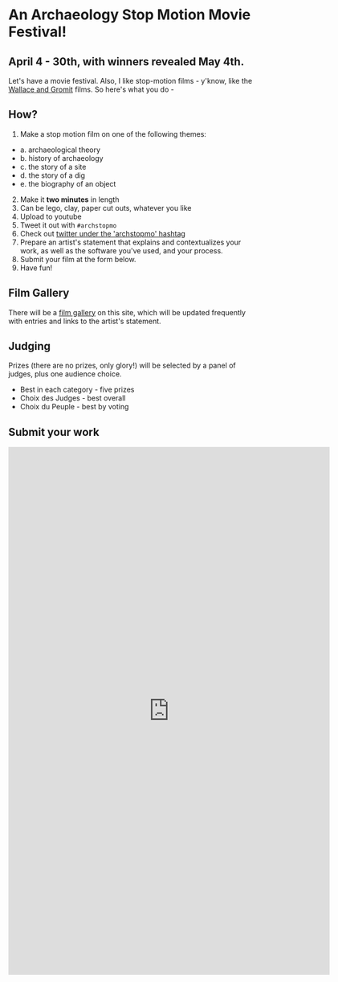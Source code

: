 # An Archaeology Stop Motion Movie Festival!

## April 4 - 30th, with winners revealed May 4th.

Let's have a movie festival. Also, I like stop-motion films - y'know, like the [Wallace and Gromit](https://www.wallaceandgromit.com/) films. So here's what you do -

## How?

1. Make a stop motion film on one of the following themes:
  - a. archaeological theory
  - b. history of archaeology
  - c. the story of a site
  - d. the story of a dig
  - e. the biography of an object
2. Make it **two minutes** in length
3. Can be lego, clay, paper cut outs, whatever you like
4. Upload to youtube
5. Tweet it out with `#archstopmo`
6. Check out [twitter under the 'archstopmo' hashtag](https://twitter.com/search?q=archstopmo)
7. Prepare an artist's statement that explains and contextualizes your work, as well as the software you've used, and your process.
8. Submit your film at the form below.
9. Have fun!

## Film Gallery

There will be a [film gallery](film-gallery.md) on this site, which will be updated frequently with entries and links to the artist's statement.

## Judging

Prizes (there are no prizes, only glory!) will be selected by a panel of judges, plus one audience choice.

  - Best in each category - five prizes
  - Choix des Judges - best overall
  - Choix du Peuple - best by voting 


## Submit your work

<iframe src="https://docs.google.com/forms/d/e/1FAIpQLScL6MUlner7i7pSO6uIqDsFfT5iFBJMIyOeWUOhcVUfzwtm3g/viewform?embedded=true" width="640" height="1050" frameborder="0" marginheight="0" marginwidth="0">Loading…</iframe>

